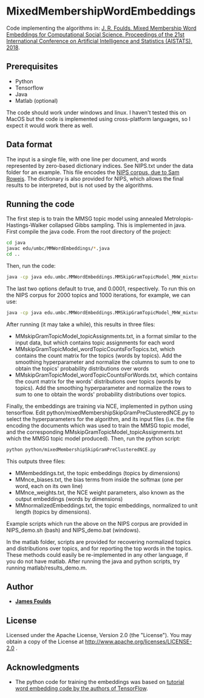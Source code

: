 # MixedMembershipWordEmbeddings
Code implementing the algorithms in: [J. R. Foulds. Mixed Membership Word Embeddings for Computational Social Science. Proceedings of the 21st International Conference on Artificial Intelligence and Statistics (AISTATS), 2018](http://jfoulds.informationsystems.umbc.edu/papers/2018/Foulds2018MMWE_AISTATS.pdf).


## Prerequisites

* Python
* Tensorflow
* Java
* Matlab (optional)

The code should work under windows and linux.  I haven't tested this on MacOS but the code is implemented using cross-platform languages, so I expect it would work there as well.

## Data format

The input is a single file, with one line per document, and words represented by zero-based dictionary indices.  See NIPS.txt under the data folder for an example.  This file encodes the [NIPS corpus, due to Sam Roweis](https://cs.nyu.edu/~roweis/data.html).  The dictionary is also provided for NIPS, which allows the final results to be interpreted, but is not used by the algorithms.

## Running the code
The first step is to train the MMSG topic model using annealed Metrolopis-Hastings-Walker collapsed Gibbs sampling.  This is implemented in java.  First compile the java code.  From the root directory of the project:
```bash
cd java
javac edu/umbc/MMWordEmbeddings/*.java
cd ..
```

Then, run the code:
```bash
java -cp java edu.umbc.MMWordEmbeddings.MMSkipGramTopicModel_MHW_mixtureOfExperts filename numTopics numDocuments numWords numIterations contextSize alpha_k beta_w doAnnealing annealingFinalTemperature
```
The last two options default to true, and 0.0001, respectively.  To run this on the NIPS corpus for 2000 topics and 1000 iterations, for example, we can use:
```bash
java -cp java edu.umbc.MMWordEmbeddings.MMSkipGramTopicModel_MHW_mixtureOfExperts data/NIPS.txt 2000 1740 13649 1000 5 0.01 0.001 true
```
After running (it may take a while), this results in three files:

* MMskipGramTopicModel_topicAssignments.txt, in a format similar to the input data, but which contains topic assignments for each word
* MMskipGramTopicModel_wordTopicCountsForTopics.txt, which contains the count matrix for the topics (words by topics).  Add the smoothing hyperparameter and normalize the columns to sum to one to obtain the topics' probability distributions over words
* MMskipGramTopicModel_wordTopicCountsForWords.txt, which contains the count matrix for the words' distributions over topics (words by topics).  Add the smoothing hyperparameter and normalize the rows to sum to one to obtain the words' probability distributions over topics.

Finally, the embeddings are training via NCE, implemented in python using tensorflow.  Edit python/mixedMembershipSkipGramPreClusteredNCE.py to select the hyperparameters for the algorithm, and its input files (i.e. the file encoding the documents which was used to train the MMSG topic model, and the corresponding MMskipGramTopicModel_topicAssignments.txt which the MMSG topic model produced).  Then, run the python script:
```bash
python python/mixedMembershipSkipGramPreClusteredNCE.py
```

This outputs three files:
* MMembeddings.txt, the topic embeddings (topics by dimensions)
* MMnce_biases.txt, the bias terms from inside the softmax (one per word, each on its own line)
* MMnce_weights.txt,  the NCE weight parameters, also known as the output embeddings (words by dimensions)
* MMnormalizedEmbeddings.txt, the topic embeddings, normalized to unit length (topics by dimensions). 

Example scripts which run the above on the NIPS corpus are provided in NIPS_demo.sh (bash) and NIPS_demo.bat (windows).

In the matlab folder, scripts are provided for recovering normalized topics and distributions over topics, and for reporting the top words in the topics.  These methods could easily be re-implemented in any other language, if you do not have matlab.  After running the java and python scripts, try running matlab/results_demo.m.

## Author

* [**James Foulds**](http://jfoulds.informationsystems.umbc.edu/)

## License
Licensed under the Apache License, Version 2.0 (the "License"). You may obtain a copy of the License at http://www.apache.org/licenses/LICENSE-2.0 .

## Acknowledgments

* The python code for training the embeddings was based on [tutorial word embedding code by the authors of TensorFlow](https://www.tensorflow.org/tutorials/word2vec).
